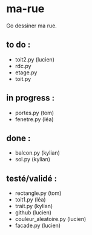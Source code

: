 # ma-rue
Go dessiner ma rue.

## to do :
- toit2.py (lucien)
- rdc.py
- etage.py
- toit.py

## in progress :
- portes.py (tom)
- fenetre.py (léa)

## done :
- balcon.py (kylian)
- sol.py (kylian)

## testé/validé :
- rectangle.py (tom)
- toit1.py (léa)
- trait.py (kylian)
- github (lucien)
- couleur_aleatoire.py (lucien)
- facade.py (lucien)
